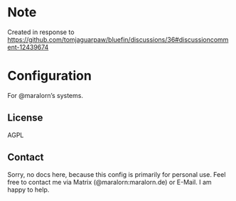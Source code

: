 Note
====

Created in response to
<https://github.com/tomjaguarpaw/bluefin/discussions/36#discussioncomment-12439674>

Configuration
=============

For @maralorn’s systems.

## License

AGPL

## Contact

Sorry, no docs here, because this config is primarily for personal use.
Feel free to contact me via Matrix (@maralorn:maralorn.de) or E-Mail. I am happy to help.
